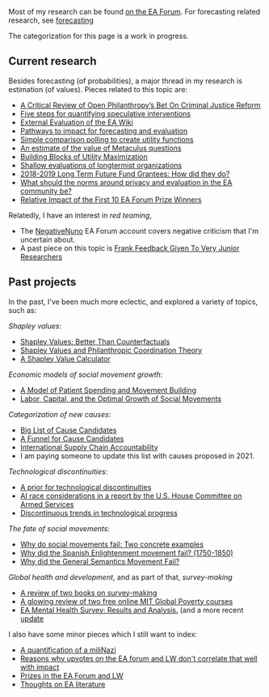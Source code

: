 Most of my research can be found [on the EA Forum](https://forum.effectivealtruism.org/users/nunosempere). For forecasting related research, see [forecasting](/forecasting)

The categorization for this page is a work in progress.

## Current research

Besides forecasting (of probabilities), a major thread in my research is estimation (of values). Pieces related to this topic are:

- [A Critical Review of Open Philanthropy’s Bet On Criminal Justice Reform](https://forum.effectivealtruism.org/posts/h2N9qEbvQ6RHABcae/a-critical-review-of-open-philanthropy-s-bet-on-criminal)
- [Five steps for quantifying speculative interventions](https://forum.effectivealtruism.org/posts/3hH9NRqzGam65mgPG/five-steps-for-quantifying-speculative-interventions)
- [External Evaluation of the EA Wiki](https://forum.effectivealtruism.org/posts/kTLR23dFRB5pJryvZ/external-evaluation-of-the-ea-wiki)  
- [Pathways to impact for forecasting and evaluation](https://forum.effectivealtruism.org/posts/oXrTQpZyXkEbTBfB6/pathways-to-impact-for-forecasting-and-evaluation)  
- [Simple comparison polling to create utility functions](https://forum.effectivealtruism.org/posts/9hQFfmbEiAoodstDA/simple-comparison-polling-to-create-utility-functions)  
- [An estimate of the value of Metaculus questions](https://forum.effectivealtruism.org/posts/zyfeDfqRyWhamwTiL/an-estimate-of-the-value-of-metaculus-questions)   
- [Building Blocks of Utility Maximization](https://forum.effectivealtruism.org/posts/8XWi8FBkCuKfgPLMZ/building-blocks-of-utility-maximization)  
- [Shallow evaluations of longtermist organizations](https://forum.effectivealtruism.org/posts/xmmqDdGqNZq5RELer/shallow-evaluations-of-longtermist-organizations)  
- [2018-2019 Long Term Future Fund Grantees: How did they do?](https://forum.effectivealtruism.org/posts/Ps8ecFPBzSrkLC6ip/2018-2019-long-term-future-fund-grantees-how-did-they-do)  
- [What should the norms around privacy and evaluation in the EA community be?](https://forum.effectivealtruism.org/posts/4mgBR5fwJ9AZeugZC/what-should-the-norms-around-privacy-and-evaluation-in-the)  
- [Relative Impact of the First 10 EA Forum Prize Winners](https://forum.effectivealtruism.org/posts/pqphZhx2nJocGCpwc/relative-impact-of-the-first-10-ea-forum-prize-winners)  

Relatedly, I have an interest in _red teaming_,

- The [NegativeNuno](https://forum.effectivealtruism.org/users/negativenuno) EA Forum account covers negative criticism that I'm uncertain about.
- A past piece on this topic is [Frank Feedback Given To Very Junior Researchers](https://forum.effectivealtruism.org/posts/7utb4Fc9aPvM6SAEo/frank-feedback-given-to-very-junior-researchers)

## Past projects

In the past, I've been much more eclectic, and explored a variety of topics, such as:

_Shapley values_:

- [Shapley Values: Better Than Counterfactuals](https://forum.effectivealtruism.org/posts/XHZJ9i7QBtAJZ6byW/shapley-values-better-than-counterfactuals) 
- [Shapley Values and Philanthropic Coordination Theory](https://forum.effectivealtruism.org/posts/3NYDwGvDbhwenpDHb/shapley-values-reloaded-philantropic-coordination-theory-and) 
- [A Shapley Value Calculator](http://shapleyvalue.com/)  


_Economic models of social movement growth_:

- [A Model of Patient Spending and Movement Building](https://forum.effectivealtruism.org/posts/FXPaccMDPaEZNyyre/a-model-of-patient-spending-and-movement-building)
- [Labor, Capital, and the Optimal Growth of Social Movements](https://nunosempere.github.io/ea/MovementBuildingForUtilityMaximizers.pdf)

_Categorization of new causes_:

- [Big List of Cause Candidates](https://forum.effectivealtruism.org/posts/SCqRu6shoa8ySvRAa/big-list-of-cause-candidates)
- [A Funnel for Cause Candidates](https://forum.effectivealtruism.org/posts/iRA4Dd2bfX9nukSo3/a-funnel-for-cause-candidates)
- [International Supply Chain Accountability](https://forum.effectivealtruism.org/posts/ME4zE34KBSYnt6hGp/new-top-ea-cause-international-supply-chain-accountability)  
- I am paying someone to update this list with causes proposed in 2021.

_Technological discontinuities_:

- [A prior for technological discontinuities](https://www.lesswrong.com/posts/FaCqw2x59ZFhMXJr9/a-prior-for-technological-discontinuities)
- [AI race considerations in a report by the U.S. House Committee on Armed Services](https://www.lesswrong.com/posts/87aqBTkhTgfzhu5po/ai-race-considerations-in-a-report-by-the-u-s-house)  
- [Discontinuous trends in technological progress](https://nunosempere.github.io/rat/Discontinuous-Progress.html)  

_The fate of social movements_:

- [Why do social movements fail: Two concrete examples](https://forum.effectivealtruism.org/posts/7Pxx7kSQejX2MM2tE/why-do-social-movements-fail-two-concrete-examples)  
- [Why did the Spanish Enlightenment movement fail? (1750-1850)](https://nunosempere.github.io/rat/spanishenlightenment)
- [Why did the General Semantics Movement Fail?](https://nunosempere.github.io/rat/general-semantics)  

_Global health and development_, and as part of that, _survey-making_

- [A review of two books on survey-making](https://forum.effectivealtruism.org/posts/DCcciuLxRveSkBng2/a-review-of-two-books-on-survey-making)  
- [A glowing review of two free online MIT Global Poverty courses](https://forum.effectivealtruism.org/posts/S3vAPRp2XQ9BdDbPz/a-glowing-review-of-two-free-online-mit-global-poverty) 
- [EA Mental Health Survey: Results and Analysis.](https://forum.effectivealtruism.org/posts/FheKNFgPqEsN8Nxuv/ea-mental-health-survey-results-and-analysis) (and a more recent [update](https://forum.effectivealtruism.org/posts/GWBsDeQTjFM8YXtrv/2021-ea-mental-health-survey-results?commentId=XQSiuNuiti9BLpmrR#comments=)

I also have some minor pieces which I still want to index:

- [A quantification of a miliNazi](https://nunosempere.github.io/misc/miliNazis)  
- [Reasons why upvotes on the EA forum and LW don't correlate that well with impact](https://forum.effectivealtruism.org/posts/GseREh8MEEuLCZayf/nunosempere-s-shortform?commentId=kLuhtmQRZBJpcaHhH)  
- [Prizes in the EA Forum and LW](https://forum.effectivealtruism.org/posts/GseREh8MEEuLCZayf/nunosempere-s-shortform?commentId=WPStS4qhJS7Mz6KCA)  
- [Thoughts on EA literature](https://forum.effectivealtruism.org/posts/Bc8J5P938BmzBuL9Y/when-can-writing-fiction-change-the-world?commentId=RnEpvpozD5tEEsM9b)  


